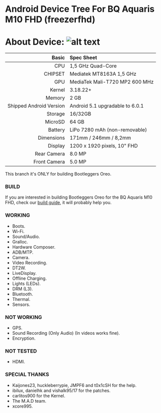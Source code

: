 Android Device Tree For BQ Aquaris M10 FHD (freezerfhd)
=================================================
About Device:
![alt text](https://external-content.duckduckgo.com/iu/?u=http%3A%2F%2Fandroidayuda.com%2Fapp%2Fuploads%2F2015%2F12%2FBQ-Aquaris-M10.jpg&f=1&nofb=1)
=====================================
Basic   | Spec Sheet
-------:|:-------------------------
CPU     | 1,5 GHz Quad-Core 
CHIPSET | Mediatek MT8163A 1,5 GHz
GPU     | MediaTek Mali-T720 MP2 600 MHz 
Kernel  | 3.18.22+
Memory  | 2 GB
Shipped Android Version | Android 5.1 upgradable to 6.0.1
Storage | 16/32GB
MicroSD | 64 GB
Battery | LiPo 7280 mAh (non-removable)
Dimensions | 171mm / 246mm / 8,2mm
Display | 1200 x 1920 pixels, 10" FHD
Rear Camera  | 8.0 MP
Front Camera | 5.0 MP

This branch it's ONLY for building Bootleggers Oreo.

### BUILD ###
If you are interested in building Bootleggers Oreo for the BQ Aquaris M10 FHD, check our [build guide](https://github.com/mt8163/android_vendor_bq_mt8163/blob/bootleggers-oreo/README.md), it will probably help you.

### WORKING ###
- Boots.
- Wi-Fi.
- Sound/Audio.
- Gralloc.
- Hardware Composer.
- ADB/MTP.
- Camera.
- Video Recording.
- DT2W.
- LiveDisplay.
- Offline Charging.
- Lights (LEDs).
- DRM (L3).
- Bluetooth.
- Thermal.
- Sensors.

### NOT WORKING ###
- GPS.
- Sound Recording (Only Audio) (In videos works fine).
- Encryption.

### NOT TESTED ###
- HDMI.

### SPECIAL THANKS ###
- Kaijones23, huckleberrypie, JMPF6 and t0x1cSH for the help.
- ibilux, danielhk and vishalk95/17 for the patches.
- carlitos900 for the Kernel.
- The M.A.D team.
- xcore995.

